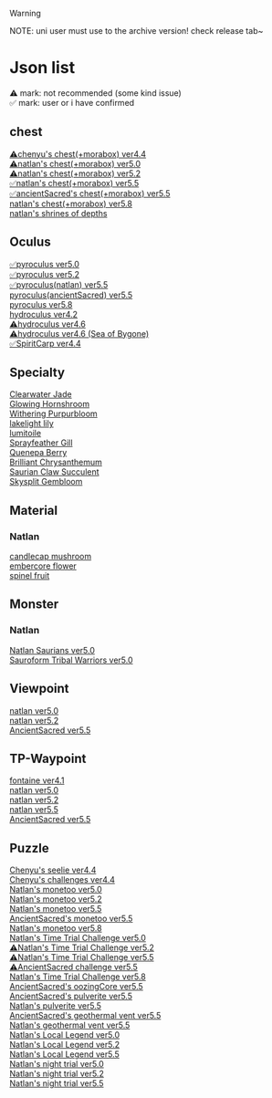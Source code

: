 > [!WARNING]  
> NOTE: uni user must use to the archive version! check release tab~
<body>
  <h1>Json list</h1>
    <a>⚠︎ mark: not recommended (some kind issue)</a></br>
    <a>✅ mark: user or i have confirmed</a>
  <h2>chest</h2>
  <a href="/chest/chenyu/README.md">⚠︎chenyu's chest(+morabox) ver4.4</a></br>
  <a href="/chest/natlan/5.0/README.md">⚠︎natlan's chest(+morabox) ver5.0</a></br>
  <a href="/chest/natlan/5.2/README.md">⚠︎natlan's chest(+morabox) ver5.2</a></br>
  <a href="/chest/natlan/5.5/README.md">✅natlan's chest(+morabox) ver5.5</a></br>
  <a href="/chest/natlan/ancientSacred/README.md">✅ancientSacred's chest(+morabox) ver5.5</a></br>
  <a href="/chest/natlan/5.8/README.md">natlan's chest(+morabox) ver5.8</a></br>
  <a href="/chest/natlan/shrines_of_depths/README.md">natlan's shrines of depths</a></br>
  <h2>Oculus</h2>
  <a href="/oculus/pyroculus/5.0/README.md">✅pyroculus ver5.0</a></br>
  <a href="/oculus/pyroculus/5.2/README.md">✅pyroculus ver5.2</a></br>
  <a href="/oculus/pyroculus/5.5/README.md">✅pyroculus(natlan) ver5.5</a></br>
  <a href="/oculus/pyroculus/ancientSacred/README.md">pyroculus(ancientSacred) ver5.5</a></br>
  <a href="/oculus/pyroculus/5.8/README.md">pyroculus ver5.8</a></br>
  <a href="/oculus/hydroculus/4.2/README.md">hydroculus ver4.2</a></br>
  <a href="/oculus/hydroculus/4.6/README.md">⚠︎hydroculus ver4.6</a></br>
  <a href="/oculus/hydroculus/SeaOfBygone/README.md">⚠︎hydroculus ver4.6 (Sea of Bygone)</a></br>
  <a href="/oculus/SpiritCarp/4.4/README.md">✅SpiritCarp ver4.4</a></br>
  <h2>Specialty</h2>
  <a href="/specialty/clearwaterJade/README.md">Clearwater Jade</a></br>
  <a href="/specialty/GlowingHornshroom/README.md">Glowing Hornshroom</a></br>
  <a href="/specialty/WitheringPurpurbloom/README.md">Withering Purpurbloom</a></br>
  <a href="/specialty/lakelightLily/README.md">lakelight lily</a></br>
  <a href="/specialty/lumitoile/README.md">lumitoile</a></br>
  <a href="/specialty/SprayfeatherGill/README.md">Sprayfeather Gill</a></br>
  <a href="/specialty/QuenepaBerry/README.md">Quenepa Berry</a></br>
  <a href="/specialty/BrilliantChrysanthemum/README.md">Brilliant Chrysanthemum</a></br>
  <a href="/specialty/SaurianClawSucculent/README.md">Saurian Claw Succulent</a></br>
  <a href="/specialty/skysplitGembloom/README.md">Skysplit Gembloom</a></br>
  <h2>Material</h2>
  <h3>Natlan</h3>
  <a href="/material/natlan/candlecap mushroom/README.md">candlecap mushroom</a></br>
  <a href="/material/natlan/embercore flower/README.md">embercore flower</a></br>
  <a href="/material/natlan/spinel fruit/README.md">spinel fruit</a></br>
  <h2>Monster</h2>
  <h3>Natlan</h3>
  <a href="/monster/natlan_saurians/5.0/README.md">Natlan Saurians ver5.0</a></br>
  <a href="/monster/sairoform_tribal_warriors/5.0/README.md">Sauroform Tribal Warriors ver5.0</a></br>
  <h2>Viewpoint</h2>
  <a href="/viewpoint/natlan/5.0/README.md">natlan ver5.0</a></br>
  <a href="/viewpoint/natlan/5.2/README.md">natlan ver5.2</a></br>
  <a href="/viewpoint/ancientSacred/README.md">AncientSacred ver5.5</a></br>
  <h2>TP-Waypoint</h2>
  <a href="/teleport-waypoint/fontaine/json/4.1/README.md">fontaine ver4.1</a></br>
  <a href="/teleport-waypoint/natlan/5.0/README.md">natlan ver5.0</a></br>
  <a href="/teleport-waypoint/natlan/5.2/README.md">natlan ver5.2</a></br>
  <a href="/teleport-waypoint/natlan/5.5/README.md">natlan ver5.5</a></br>
  <a href="/teleport-waypoint/natlan/ancientSacred/README.md">AncientSacred ver5.5</a></br>
  <h2>Puzzle</h2>
  <a href="/puzzle/chenyu/seelie/README.md">Chenyu's seelie ver4.4</a></br>
  <a href="/puzzle/chenyu/challenges/README.md">Chenyu's challenges ver4.4</a></br>
  <a href="/puzzle/natlan/monetoo/5.0/README.md">Natlan's monetoo ver5.0</a></br>
  <a href="/puzzle/natlan/monetoo/5.2/README.md">Natlan's monetoo ver5.2</a></br>
  <a href="/puzzle/natlan/monetoo/5.5/README.md">Natlan's monetoo ver5.5</a></br>
  <a href="/puzzle/ancientSacred/monetoo/README.md">AncientSacred's monetoo ver5.5</a></br>
  <a href="/puzzle/natlan/monetoo/5.8/README.md">Natlan's monetoo ver5.8</a></br>
  <a href="/puzzle/natlan/TimeTrialChallenge/5.0/README.md">Natlan's Time Trial Challenge ver5.0</a></br>
  <a href="/puzzle/natlan/TimeTrialChallenge/5.2/README.md">⚠︎Natlan's Time Trial Challenge ver5.2</a></br>
  <a href="/puzzle/natlan/TimeTrialChallenge/5.5/README.md">⚠︎Natlan's Time Trial Challenge ver5.5</a></br>
  <a href="/puzzle/ancientSacred/challenge/README.md">⚠︎AncientSacred challenge ver5.5</a></br>
  <a href="/puzzle/natlan/TimeTrialChallenge/5.8/README.md">Natlan's Time Trial Challenge ver5.8</a></br>
  <a href="/puzzle/ancientSacred/oozingCore/README.md">AncientSacred's oozingCore ver5.5</a></br>
  <a href="/puzzle/ancientSacred/pulverite/README.md">AncientSacred's pulverite ver5.5</a></br>
  <a href="/puzzle/natlan/5.5/pulverite/README.md">Natlan's pulverite ver5.5</a></br>
  <a href="/puzzle/ancientSacred/geothermalVent/README.md">AncientSacred's geothermal vent ver5.5</a></br>
  <a href="/puzzle/natlan/5.5/geothermalVent/README.md">Natlan's geothermal vent ver5.5</a></br>
  <a href="/puzzle/natlan/LocalLegend/5.0/README.md">Natlan's Local Legend ver5.0</a></br>
  <a href="/puzzle/natlan/LocalLegend/5.2/README.md">Natlan's Local Legend ver5.2</a></br>
  <a href="/puzzle/natlan/LocalLegend/5.5/README.md">Natlan's Local Legend ver5.5</a></br>
  <a href="/puzzle/natlan/nightTrial/5.0/README.md">Natlan's night trial ver5.0</a></br>
  <a href="/puzzle/natlan/nightTrial/5.2/README.md">Natlan's night trial ver5.2</a></br>
  <a href="/puzzle/natlan/nightTrial/5.5/README.md">Natlan's night trial ver5.5</a></br>
</body>
